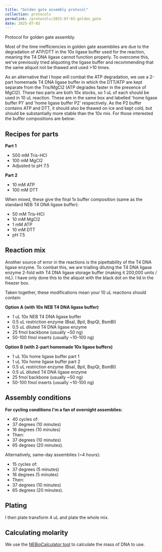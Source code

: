 ```yaml
---
title: "Golden gate assembly protocol"
collection: protocols
permalink: /protocols/2025-07-03-golden_gate
date: 2025-07-03
---
```


Protocol for golden gate assembly.

Most of the time inefficiencies in golden gate assemblies are due to the degradation of ATP/DTT in the 10x  ligase buffer used for the reaction, meaning the T4 DNA ligase cannot function properly. To overcome this, we've previously tried aliquoting the ligase buffer and recommending that the same aliquot not be thawed and used >10 times.

As an alternative that I hope will combat the ATP degradation, we use a 2-part homemade T4 DNA ligase buffer in which the DTT/ATP are kept separate from the Tris/MgCl2 (ATP degrades faster in the presence of MgCl2). These two parts are both 10x stocks, so 1 uL of each should be used in 10 uL reaction. These are in the same box and labelled 'home ligase buffer P1' and 'home ligase buffer P2' respectively. As the P2 buffer contains ATP and DTT, it should also be thawed on ice and kept cold, but should be substantially more stable than the 10x mix. For those interested the buffer compositions are below:

## Recipes for parts
**Part 1**
- 500 mM Tris-HCl
- 100 mM MgCl2
- Adjusted to pH 7.5

**Part 2**
- 10 mM ATP
- 100 mM DTT

When mixed, these give the final 1x buffer composition (same as the standard NEB T4 DNA ligase buffer):
- 50 mM Tris-HCl
- 10 mM MgCl2
- 1 mM ATP
- 10 mM DTT
- pH 7.5


## Reaction mix
Another source of error in the reactions is the pipettability of the T4 DNA ligase enzyme. To combat this, we are trialling diluting the T4 DNA ligase enzyme 2-fold with T4 DNA ligase storage buffer (making it 200,000 units / mL). I have only done this to the aliquot with the black dot on the lid in the freezer box.

Taken together, these modifications mean your 10 uL reactions should contain:

**Option A (with 10x NEB T4 DNA ligase buffer)**
- 1 uL 10x NEB T4 DNA ligase buffer
- 0.5 uL restriction enzyme (BsaI, BpiI, BspQI, BsmBI)
- 0.5 uL diluted T4 DNA ligase enzyme
- 25 fmol backbone (usually ~50 ng)
- 50-100 fmol inserts (usually ~10-100 ng)

**Option B (with 2-part homemade 10x ligase buffers)**
- 1 uL 10x home ligase buffer part 1
- 1 uL 10x home ligase buffer part 2
- 0.5 uL restriction enzyme (BsaI, BpiI, BspQI, BsmBI)
- 0.5 uL diluted T4 DNA ligase enzyme
- 25 fmol backbone (usually ~50 ng)
- 50-100 fmol inserts (usually ~10-100 ng)

## Assembly conditions
**For cycling conditions I'm a fan of overnight assemblies:**
- 40 cycles of:
- 37 degrees (10 minutes)
- 16 degrees (10 minutes)
- Then:
- 37 degrees (10 minutes)
- 65 degrees (20 minutes).

Alternatively, same-day assemblies (~4 hours):
- 15 cycles of:
- 37 degrees (5 minutes)
- 16 degrees (5 minutes)
- Then:
- 37 degrees (10 minutes)
- 65 degrees (20 minutes).

## Plating
I then plate transform 4 uL and plate the whole mix.

## Calculating molarity
We use the <a href="https://nebiocalculator.neb.com/#!/dsdnaamt">NEBioCalculator tool</a> to calculate the mass of DNA to use.



